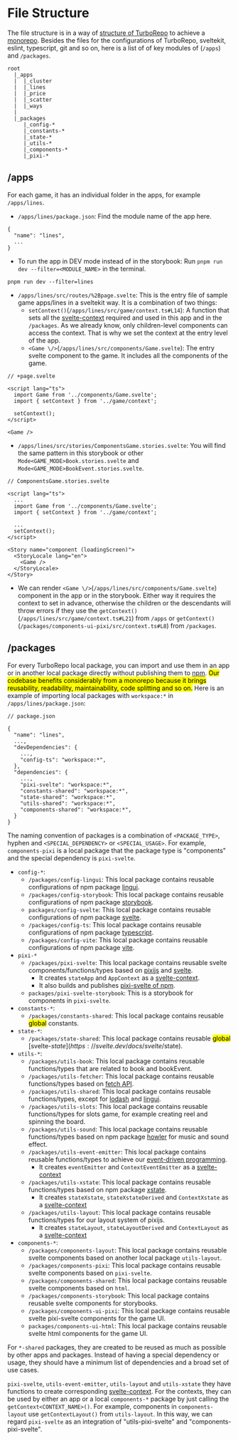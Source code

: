 # File Structure

The file structure is in a way of [structure of TurboRepo](https://turbo.build/repo/docs/crafting-your-repository/structuring-a-repository) to achieve a [monorepo](https://en.wikipedia.org/wiki/Monorepo#:~:text=In%20version%2Dcontrol%20systems%2C%20a,commonly%20called%20a%20shared%20codebase.). Besides the files for the configurations of TurboRepo, sveltekit, eslint, typescript, git and so on, here is a list of of key modules of (`/apps`) and `/packages`.

```
root
  |_apps
  |  |_cluster
  |  |_lines
  |  |_price
  |  |_scatter
  |  |_ways
  |
  |_packages
     |_config-*
     |_constants-*
     |_state-*
     |_utils-*
     |_components-*
     |_pixi-*
```

## /apps

For each game, it has an individual folder in the apps, for example `/apps/lines`.

- `/apps/lines/package.json`: Find the module name of the app here.

```
{
  "name": "lines",
  ...
}
```

- To run the app in DEV mode instead of in the storybook: Run `pnpm run dev --filter=<MODULE_NAME>` in the terminal.

```
pnpm run dev --filter=lines
```

- `/apps/lines/src/routes/%2Bpage.svelte`: This is the entry file of sample game apps/lines in a sveltekit way. It is a combination of two things:
  - `setContext()`(`/apps/lines/src/game/context.ts#L14`): A function that sets all the [svelte-context](https://svelte.dev/docs/svelte/context) required and used in this app and in the `/packages`. As we already know, only children-level components can access the context. That is why we set the context at the entry level of the app.
  - `<Game \/>`(`/apps/lines/src/components/Game.svelte`): The entry svelte component to the game. It includes all the components of the game.

```
// +page.svelte

<script lang="ts">
  import Game from '../components/Game.svelte';
  import { setContext } from '../game/context';

  setContext();
</script>

<Game />
```

- `/apps/lines/src/stories/ComponentsGame.stories.svelte`: You will find the same pattern in this storybook or other `Mode<GAME_MODE>Book.stories.svelte` and `Mode<GAME_MODE>BookEvent.stories.svelte`.

```
// ComponentsGame.stories.svelte

<script lang="ts">
  ...
  import Game from '../components/Game.svelte';
  import { setContext } from '../game/context';

  ...
  setContext();
</script>

<Story name="component (loadingScreen)">
  <StoryLocale lang="en">
    <Game />
  </StoryLocale>
</Story>
```

- We can render `<Game \/>`(`/apps/lines/src/components/Game.svelte`) component in the app or in the storybook. Either way it requires the context to set in advance, otherwise the children or the descendants will throw errors if they use the `getContext()`(`/apps/lines/src/game/context.ts#L21`) from `/apps` or `getContext()` (`/packages/components-ui-pixi/src/context.ts#L8`) from `/packages`.

<a name="packages"></a>

## /packages

For every TurboRepo local package, you can import and use them in an app or in another local package directly without publishing them to [npm](https://www.npmjs.com). <mark>Our codebase benefits considerably from a monorepo because it brings reusability, readability, maintainability, code splitting and so on.</mark> Here is an example of importing local packages with `workspace:*` in `/apps/lines/package.json`:

```
// package.json

{
  "name": "lines",
  ...,
  "devDependencies": {
    ...,
    "config-ts": "workspace:*",
  },
  "dependencies": {
    ...,
    "pixi-svelte": "workspace:*",
    "constants-shared": "workspace:*",
    "state-shared": "workspace:*",
    "utils-shared": "workspace:*",
    "components-shared": "workspace:*",
  }
}
```

The naming convention of packages is a combination of `<PACKAGE_TYPE>`, hyphen and `<SPECIAL_DEPENDENCY>` or `<SPECIAL_USAGE>`. For example, `components-pixi` is a local package that the package type is "components" and the special dependency is `pixi-svelte`.

- `config-*`:
  - `/packages/config-lingui`: This local package contains reusable configurations of npm package [lingui](https://www.npmjs.com/package/@lingui/core).
  - `/packages/config-storybook`: This local package contains reusable configurations of npm package [storybook](https://www.npmjs.com/package/storybook).
  - `packages/config-svelte`: This local package contains reusable configurations of npm package [svelte](https://www.npmjs.com/package/svelte).
  - `/packages/config-ts`: This local package contains reusable configurations of npm package [typescript](https://www.npmjs.com/package/typescript).
  - `/packages/config-vite`: This local package contains reusable configurations of npm package [vite](https://www.npmjs.com/package/vite).
- `pixi-*`
  - `/packages/pixi-svelte`: This local package contains reusable svelte components/functions/types based on [pixijs](https://www.npmjs.com/package/pixi.js) and [svelte](https://www.npmjs.com/package/svelte).
    - It creates `stateApp` and `AppContext` as a [svelte-context](https://svelte.dev/docs/svelte/context).
    - It also builds and publishes [pixi-svelte of npm](https://www.npmjs.com/package/pixi-svelte).
  - `packages/pixi-svelte-storybook`: This is a storybook for components in `pixi-svelte`.
- `constants-*`:
  - `/packages/constants-shared`: This local package contains reusable <mark>global</mark> constants.
- `state-*`:
  - `/packages/state-shared`: This local package contains reusable <mark>global</mark> [svelte-$state](https://svelte.dev/docs/svelte/$state).
- `utils-*`:
  - `/packages/utils-book`: This local package contains reusable functions/types that are related to book and bookEvent.
  - `/packages/utils-fetcher`: This local package contains reusable functions/types based on [fetch API](https://developer.mozilla.org/en-US/docs/Web/API/Fetch_API).
  - `/packages/utils-shared`: This local package contains reusable functions/types, except for [lodash](https://www.npmjs.com/package/lodash) and [lingui](https://www.npmjs.com/package/@lingui/core).
  - `/packages/utils-slots`: This local package contains reusable functions/types for slots game, for example creating reel and spinning the board.
  - `/packages/utils-sound`: This local package contains reusable functions/types based on npm package [howler](https://www.npmjs.com/package/howler) for music and sound effect.
  - `/packages/utils-event-emitter`: This local package contains reusable functions/types to achieve our [event-driven programming](https://en.wikipedia.org/wiki/Event-driven_programming).
    - It creates `eventEmitter` and `ContextEventEmitter` as a [svelte-context](https://svelte.dev/docs/svelte/context)
  - `/packages/utils-xstate`: This local package contains reusable functions/types based on npm package [xstate](https://www.npmjs.com/package/xstate).
    - It creates `stateXstate`, `stateXstateDerived` and `ContextXstate` as a [svelte-context](https://svelte.dev/docs/svelte/context)
  - `/packages/utils-layout`: This local package contains reusable functions/types for our layout system of pixijs.
    - It creates `stateLayout`, `stateLayoutDerived` and `ContextLayout` as a [svelte-context](https://svelte.dev/docs/svelte/context)
- `components-*`:
  - `/packages/components-layout`: This local package contains reusable svelte components based on another local package `utils-layout`.
  - `/packages/components-pixi`: This local package contains reusable svelte components based on `pixi-svelte`.
  - `/packages/components-shared`: This local package contains reusable svelte components based on `html`.
  - `/packages/components-storybook`: This local package contains reusable svelte components for storybooks.
  - `/packages/components-ui-pixi`: This local package contains reusable svelte pixi-svelte components for the game UI.
  - `packages/components-ui-html`: This local package contains reusable svelte html components for the game UI.

For `*-shared` packages, they are created to be reused as much as possible by other apps and packages. Instead of having a special dependency or usage, they should have a minimum list of dependencies and a broad set of use cases.

`pixi-svelte`, `utils-event-emitter`, `utils-layout` and `utils-xstate` they have functions to create corresponding [svelte-context](https://svelte.dev/docs/svelte/context). For the contexts, they can be used by either an app or a local `components-*` package by just calling the `getContext<CONTEXT_NAME>()`. For example, components in `components-layout` use `getContextLayout()` from `utils-layout`. In this way, we can regard `pixi-svelte` as an integration of "utils-pixi-svelte" and "components-pixi-svelte".
